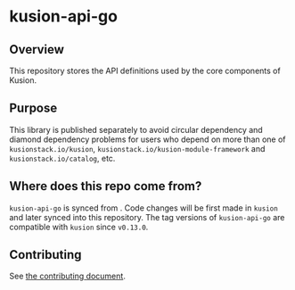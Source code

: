 # kusion-api-go

## Overview

This repository stores the API definitions used by the core components of Kusion. 

## Purpose

This library is published separately to avoid circular dependency and diamond dependency problems for users who depend on more than one of `kusionstack.io/kusion`, `kusionstack.io/kusion-module-framework` and `kusionstack.io/catalog`, etc. 

## Where does this repo come from? 

`kusion-api-go` is synced from [](https://github.com/KusionStack/kusion/tree/main/pkg/apis). Code changes will be first made in `kusion` and later synced into this repository. The tag versions of `kusion-api-go` are compatible with `kusion` since `v0.13.0`. 

## Contributing

See [the contributing document](CONTRIBUTING.md).
